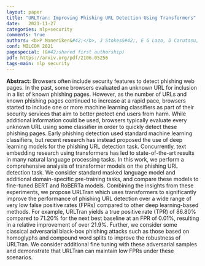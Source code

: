 ```yaml
---
layout: paper
title: "URLTran: Improving Phishing URL Detection Using Transformers"
date:   2021-11-27
categories: nlp+security
comments: true
authors: <b>P Maneriker&#42;</b>, J Stokes&#42;, E G Lazo, D Carutasu, F Tajaddodianfar, A Gururajan
conf: MILCOM 2021
pagespecial: (&#42;shared first authorship)
pdf: https://arxiv.org/pdf/2106.05256
tags-main: nlp security
---
```



**Abstract:** Browsers often include security features to detect phishing web pages. In the past, some browsers evaluated an unknown URL for inclusion in a list of known phishing pages. However, as the number of URLs and known phishing pages continued to increase at a rapid pace, browsers started to include one or more machine learning classifiers as part of their security services that aim to better protect end users from harm. While additional information could be used, browsers typically evaluate every unknown URL using some classifier in order to quickly detect these phishing pages. Early phishing detection used standard machine learning classifiers, but recent research has instead proposed the use of deep learning models for the phishing URL detection task. Concurrently, text embedding research using transformers has led to state-of-the-art results in many natural language processing tasks. In this work, we perform a comprehensive analysis of transformer models on the phishing URL detection task. We consider standard masked language model and additional domain-specific pre-training tasks, and compare these models to fine-tuned BERT and RoBERTa models. Combining the insights from these experiments, we propose URLTran which uses transformers to significantly improve the performance of phishing URL detection over a wide range of very low false positive rates (FPRs) compared to other deep learning-based methods. For example, URLTran yields a true positive rate (TPR) of 86.80% compared to 71.20% for the next best baseline at an FPR of 0.01%, resulting in a relative improvement of over 21.9%. Further, we consider some classical adversarial black-box phishing attacks such as those based on homoglyphs and compound word splits to improve the robustness of URLTran. We consider additional fine tuning with these adversarial samples and demonstrate that URLTran can maintain low FPRs under these scenarios. 
